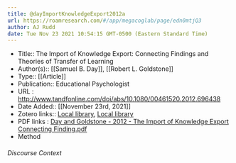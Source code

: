 ```yaml
---
title: @dayImportKnowledgeExport2012a
url: https://roamresearch.com/#/app/megacoglab/page/edn0mtjQ3
author: AJ Rudd
date: Tue Nov 23 2021 10:54:15 GMT-0500 (Eastern Standard Time)
---
```


- Title:: The Import of Knowledge Export: Connecting Findings and Theories of Transfer of Learning
- Author(s):: [[Samuel B. Day]], [[Robert L. Goldstone]]
- Type:: [[Article]]
- Publication:: Educational Psychologist
- URL : http://www.tandfonline.com/doi/abs/10.1080/00461520.2012.696438
- Date Added:: [[November 23rd, 2021]]
- Zotero links:: [Local library](zotero://select/groups/2451508/items/TGIQQ9W4), [Local library](https://www.zotero.org/groups/2451508/items/TGIQQ9W4)
- PDF links : [Day and Goldstone - 2012 - The Import of Knowledge Export Connecting Finding.pdf](zotero://open-pdf/groups/2451508/items/TINISGMF)
- Method

###### Discourse Context


